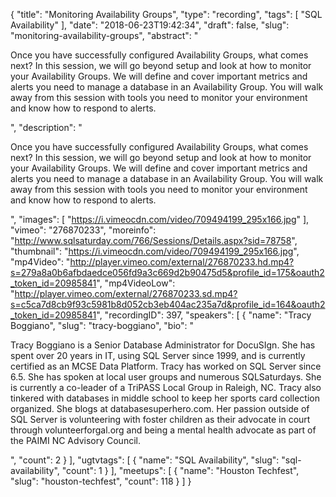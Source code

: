 {
  "title": "Monitoring Availability Groups",
  "type": "recording",
  "tags": [
    "SQL Availability"
  ],
  "date": "2018-06-23T19:42:34",
  "draft": false,
  "slug": "monitoring-availability-groups",
  "abstract": "<p>Once you have successfully configured Availability Groups, what comes next? In this session, we will go beyond setup and look at how to monitor your Availability Groups.  We will define and cover important metrics and alerts you need to manage a database in an Availability Group. You will walk away from this session with tools you need to monitor your environment and know how to respond to alerts.</p>",
  "description": "<p>Once you have successfully configured Availability Groups, what comes next? In this session, we will go beyond setup and look at how to monitor your Availability Groups.  We will define and cover important metrics and alerts you need to manage a database in an Availability Group. You will walk away from this session with tools you need to monitor your environment and know how to respond to alerts.</p>",
  "images": [
    "https://i.vimeocdn.com/video/709494199_295x166.jpg"
  ],
  "vimeo": "276870233",
  "moreinfo": "http://www.sqlsaturday.com/766/Sessions/Details.aspx?sid=78758",
  "thumbnail": "https://i.vimeocdn.com/video/709494199_295x166.jpg",
  "mp4Video": "http://player.vimeo.com/external/276870233.hd.mp4?s=279a8a0b6afbdaedce056fd9a3c669d2b90475d5&profile_id=175&oauth2_token_id=20985841",
  "mp4VideoLow": "http://player.vimeo.com/external/276870233.sd.mp4?s=c5ca7d8cb9f93c5981b8d052cb3eb404ac235a7d&profile_id=164&oauth2_token_id=20985841",
  "recordingID": 397,
  "speakers": [
    {
      "name": "Tracy Boggiano",
      "slug": "tracy-boggiano",
      "bio": "<p>Tracy Boggiano is a Senior Database Administrator for DocuSIgn. She has spent over 20 years in IT, using SQL Server since 1999, and is currently certified as an MCSE Data Platform. Tracy has worked on SQL Server since 6.5. She has spoken at local user groups and numerous SQLSaturdays. She is currently a co-leader of a TriPASS Local Group in Raleigh, NC. Tracy also tinkered with databases in middle school to keep her sports card collection organized. She blogs at databasesuperhero.com. Her passion outside of SQL Server is volunteering with foster children as their advocate in court through volunteerforgal.org and being a mental health advocate as part of the PAIMI NC Advisory Council.</p>",
      "count": 2
    }
  ],
  "ugtvtags": [
    {
      "name": "SQL Availability",
      "slug": "sql-availability",
      "count": 1
    }
  ],
  "meetups": [
    {
      "name": "Houston Techfest",
      "slug": "houston-techfest",
      "count": 118
    }
  ]
}
